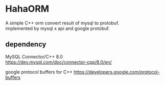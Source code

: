# HahaORM
A simple C++ orm convert result of mysql to protobuf.  
implemented by mysql x api and google protobuf.

## dependency
MySQL Connector/C++ 8.0  
https://dev.mysql.com/doc/connector-cpp/8.0/en/  

google protocol buffers for C++
https://developers.google.com/protocol-buffers
